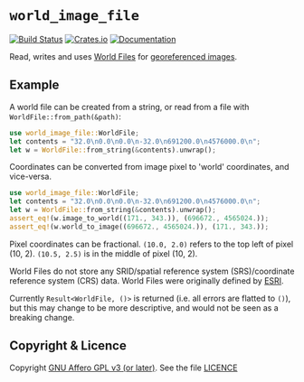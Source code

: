 # `world_image_file`

[![Build Status](https://travis-ci.org/rory/slippy-map-tiles-rs.svg?branch=master)](https://travis-ci.org/rory/slippy-map-tiles-rs)
[![Crates.io](https://img.shields.io/crates/v/slippy-map-tiles.svg?maxAge=2592000)](https://crates.io/crates/slippy-map-tiles)
[![Documentation](https://docs.rs/slippy-map-tiles/badge.svg)](https://docs.rs/slippy-map-tiles/)

Read, writes and uses [World Files](https://en.wikipedia.org/wiki/World_file) for
[georeferenced images](https://en.wikipedia.org/wiki/Georeferencing).

## Example

A world file can be created from a string, or read from a file with
`WorldFile::from_path(&path)`:

```rust
use world_image_file::WorldFile;
let contents = "32.0\n0.0\n0.0\n-32.0\n691200.0\n4576000.0\n";
let w = WorldFile::from_string(&contents).unwrap();
```

Coordinates can be converted from image pixel to 'world' coordinates, and vice-versa.
```rust
use world_image_file::WorldFile;
let contents = "32.0\n0.0\n0.0\n-32.0\n691200.0\n4576000.0\n";
let w = WorldFile::from_string(&contents).unwrap();
assert_eq!(w.image_to_world((171., 343.)), (696672., 4565024.));
assert_eq!(w.world_to_image((696672., 4565024.)), (171., 343.));
````
Pixel coordinates can be fractional. `(10.0, 2.0)` refers to the top left of pixel (10, 2).
`(10.5, 2.5)` is in the middle of pixel (10, 2).

World Files do not store any SRID/spatial reference system (SRS)/coordinate reference system
(CRS) data. World Files were originally defined by
[ESRI](https://support.esri.com/en/technical-article/000002860).

Currently `Result<WorldFile, ()>` is returned (i.e. all errors are flatted to `()`), but this
may change to be more descriptive, and would not be seen as a breaking change.

## Copyright & Licence

Copyright [GNU Affero GPL v3 (or
later)](https://www.gnu.org/licenses/agpl-3.0.en.html). See the file
[LICENCE](LICENCE)
